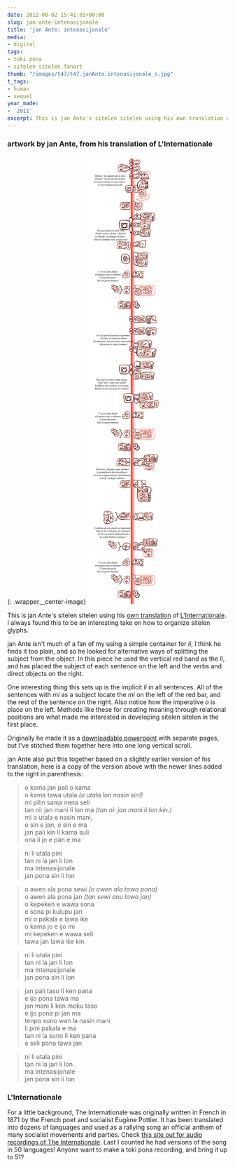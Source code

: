 ```yaml
---
date: 2012-08-02 15:41:01+00:00
slug: jan-ante-intenasijonale
title: 'jan Ante: intenasijonale'
media:
- digital
tags:
- toki pona
- sitelen sitelen fanart
thumb: "/images/t47/t47.janAnte.intenasijonale_s.jpg"
t_tags:
- human
- sequel
year_made:
- '2011'
excerpt: This is jan Ante's sitelen sitelen using his own translation of L'Internationale. He has his own take on how <em>li</em> could be used as a red band right down the middle of the image, separating the subject from the rest of the sentence. 
---
```


### artwork by jan Ante, from his translation of **L'Internationale**

{: .wrapper__center-image}
![Intenasijonale pi jan Ante](/images/t47/t47.janAnte.intenasijonale_l.jpg)

This is jan Ante's sitelen sitelen using his [own translation](http://forums.tokipona.org/viewtopic.php?f=5&t=1172&p=11224&hilit=intenasijonale#p11224) of [L'Internationale](http://en.wikipedia.org/wiki/The_Internationale).  I always found this to be an interesting take on how to organize sitelen glyphs.

jan Ante isn't much of a fan of my using a simple container for _li_, I think he finds it too plain, and so he looked for alternative ways of splitting the subject from the object.  In this piece he used the vertical red band as the _li_, and has placed the subject of each sentence on the left and the verbs and direct objects on the right.

One interesting thing this sets up is the implicit _li_ in all sentences.  All of the sentences with _mi_ as a subject locate the _mi_ on the left of the red bar, and the rest of the sentence on the right.  Also notice how the imperative _o_ is place on the left.  Methods like these for creating meaning through relational positions are what made me interested in developing sitelen sitelen in the first place.

Originally he made it as a [downloadable powerpoint](http://dro.newmail.ru/intenasijonale.ppt) with separate pages, but I've stitched them together here into one long vertical scroll.

jan Ante also put this together based on a slightly earlier version of his translation, here is a copy of the version above with the newer lines added to the right in parenthesis:

>o kama jan pali o kama  
o kama tawa utala _(o utala lon nasin sin!)_  
mi pilin sama nena seli  
tan ni: jan mani li lon ma _(tan ni: jan mani li lon kin.)_  
mi o utala e nasin mani,  
o sin e jan, o sin e ma  
jan pali kin li kama suli  
ona li jo e pan e ma

>ni li utala pini  
tan ni la jan li lon  
ma Intenasijonale  
jan pona sin li lon

>o awen ala pona sewi _(o awen ala tawa pona)_  
o awen ala pona jan _(tan sewi anu lawa jan)_  
o kepeken e wawa sona  
e sona pi kulupu jan  
mi o pakala e lawa ike  
o kama jo e ijo mi  
mi kepeken e wawa seli  
tawa jan lawa ike kin

>ni li utala pini  
tan ni la jan li lon  
ma Intenasijonale  
jan pona sin li lon

>jan pali taso li ken pana  
e ijo pona tawa ma  
jan mani li ken moku taso  
e ijo pona pi jan ma  
tenpo suno wan la nasin mani  
li pini pakala e ma  
tan ni la suno li ken pana  
e seli pona tawa jan

>ni li utala pini  
tan ni la jan li lon  
ma Intenasijonale  
jan pona sin li lon


### L'Internationale

For a little background, The Internationale was originally written in French in 1871 by the French poet and socialist Eugène Pottier. It has been translated into dozens of languages and used as a rallying song an official anthem of many socialist movements and parties. Check [this site out for audio recordings of The Internationale](http://www.hymn.ru/internationale/index-en.html). Last I counted he had versions of the song in 50 languages!  Anyone want to make a toki pona recording, and bring it up to 51?



